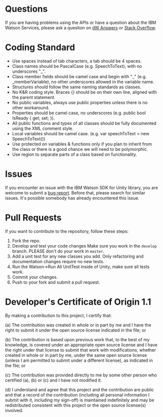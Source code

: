 # Questions

If you are having problems using the APIs or have a question about the IBM
Watson Services, please ask a question on
[dW Answers](https://developer.ibm.com/answers/questions/ask/?topics=watson)
or [Stack Overflow](http://stackoverflow.com/questions/ask?tags=ibm-watson).

# Coding Standard

* Use spaces instead of tab characters, a tab should be 4 spaces.
* Class names should be PascalCase (e.g. SpeechToText), with no underscores "_".
* Class member fields should be camel case and begin with "_" (e.g. _memberVariable), no other underscores allowed in the variable name.
* Structures should follow the same naming standards as classes.
* No K&R coding style. Braces {} should be on their own line, aligned with the parent statement.
* No public variables, always use public properties unless there is no other workaround.
* Properties should be camel case, no underscores (e.g. public bool IsReady { get; set; }).
* All public functions and types of all classes should be fully documented using the XML comment style.
* Local variables should be camel case. (e.g. var speechToText = new SpeechToText())
* Use protected on variables & functions only if you plan to inherit from the class or there is a good chance we will need to be polymorphic. 
* Use region to separate parts of a class based on functionality.
 
# Issues

If you encounter an issue with the IBM Watson SDK for Unity library, you are welcome to submit
a [bug report](https://github.com/watson-developer-cloud/unity-sdk/issues).
Before that, please search for similar issues. It's possible somebody has
already encountered this issue.

# Pull Requests

If you want to contribute to the repository, follow these steps:

1. Fork the repo.
1. Develop and test your code changes Make sure you work in the `develop` branch. PLEASE don't do your work in `master`.
1. Add a unit test for any new classes you add. Only refactoring and documentation changes require no new tests.
1. Run the Watson->Run All UnitTest inside of Unity, make sure all tests work. 
1. Commit your changes.
1. Push to your fork and submit a pull request.

# Developer's Certificate of Origin 1.1

By making a contribution to this project, I certify that:

(a) The contribution was created in whole or in part by me and I
   have the right to submit it under the open source license
   indicated in the file; or

(b) The contribution is based upon previous work that, to the best
   of my knowledge, is covered under an appropriate open source
   license and I have the right under that license to submit that
   work with modifications, whether created in whole or in part
   by me, under the same open source license (unless I am
   permitted to submit under a different license), as indicated
   in the file; or

(c) The contribution was provided directly to me by some other
   person who certified (a), (b) or (c) and I have not modified
   it.

(d) I understand and agree that this project and the contribution
   are public and that a record of the contribution (including all
   personal information I submit with it, including my sign-off) is
   maintained indefinitely and may be redistributed consistent with
   this project or the open source license(s) involved.

